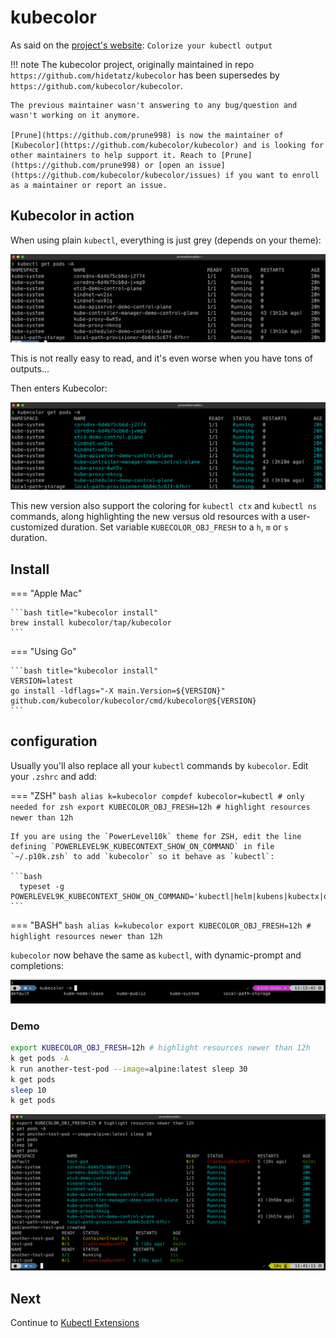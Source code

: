 # kubecolor

As said on the [project's website](https://github.com/kubecolor/kubecolor): `Colorize your kubectl output`

!!! note 
    The kubecolor project, originally maintained in repo `https://github.com/hidetatz/kubecolor` has been supersedes by `https://github.com/kubecolor/kubecolor`.
    
    The previous maintainer wasn't answering to any bug/question and wasn't working on it anymore.

    [Prune](https://github.com/prune998) is now the maintainer of [Kubecolor](https://github.com/kubecolor/kubecolor) and is looking for other maintainers to help support it. Reach to [Prune](https://github.com/prune998) or [open an issue](https://github.com/kubecolor/kubecolor/issues) if you want to enroll as a maintainer or report an issue.

## Kubecolor in action

When using plain `kubectl`, everything is just grey (depends on your theme):

![without kubecolor](img/kubecolor-nocolor.png)

This is not really easy to read, and it's even worse when you have tons of outputs...

Then enters Kubecolor:

![with kubecolor](img/kubecolor-with-colors.png)

This new version also support the coloring for `kubectl ctx` and `kubectl ns` commands, along highlighting the new versus old resources with a user-customized duration. Set variable `KUBECOLOR_OBJ_FRESH` to a `h`, `m` or `s` duration.
## Install

=== "Apple Mac"

    ```bash title="kubecolor install"
    brew install kubecolor/tap/kubecolor
    ```

=== "Using Go"

    ```bash title="kubecolor install"
    VERSION=latest
    go install -ldflags="-X main.Version=${VERSION}" github.com/kubecolor/kubecolor/cmd/kubecolor@${VERSION}
    ```

## configuration

Usually you'll also replace all your `kubectl` commands by `kubecolor`.
Edit your `.zshrc` and add:

=== "ZSH"
    ```bash
    alias k=kubecolor
    compdef kubecolor=kubectl # only needed for zsh
    export KUBECOLOR_OBJ_FRESH=12h # highlight resources newer than 12h
    ```

    If you are using the `PowerLevel10k` theme for ZSH, edit the line defining `POWERLEVEL9K_KUBECONTEXT_SHOW_ON_COMMAND` in file `~/.p10k.zsh` to add `kubecolor` so it behave as `kubectl`:

    ```bash
      typeset -g POWERLEVEL9K_KUBECONTEXT_SHOW_ON_COMMAND='kubectl|helm|kubens|kubectx|oc|istioctl|kogito|k9s|helmfile|flux|fluxctl|stern|kubeseal|skaffold|kubie|terraform|terragrunt|kubecolor'
    ```


=== "BASH"
    ```bash
    alias k=kubecolor
    export KUBECOLOR_OBJ_FRESH=12h # highlight resources newer than 12h
    ```

`kubecolor` now behave the same as `kubectl`, with dynamic-prompt and completions:

![prompt and completion](img/kubecolor-prompt.png)

### Demo

```bash
export KUBECOLOR_OBJ_FRESH=12h # highlight resources newer than 12h
k get pods -A
k run another-test-pod --image=alpine:latest sleep 30
k get pods
sleep 10
k get pods
```

![kubecolor demo](img/kubecolor-demo.png)

## Next

Continue to [Kubectl Extensions](krew.md)